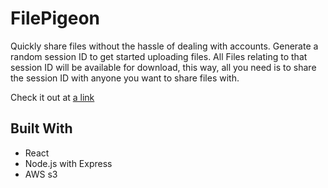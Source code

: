 # FilePigeon
Quickly share files without the hassle of dealing with accounts. Generate a random session ID to get started uploading files. All Files relating to that session ID will be available for download, this way, all you need is to share the session ID with anyone you want to share files with.

Check it out at [a link](filepigeon.herokuapp.com)

## Built With
* React
* Node.js with Express
* AWS s3
